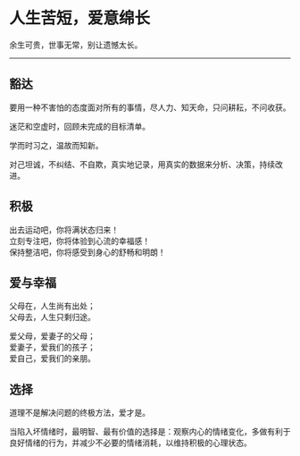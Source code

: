 # 人生苦短，爱意绵长


余生可贵，世事无常，别让遗憾太长。

<!--more-->

---

## 豁达

要用一种不害怕的态度面对所有的事情，尽人力、知天命，只问耕耘，不问收获。

迷茫和空虚时，回顾未完成的目标清单。

学而时习之，温故而知新。

对己坦诚，不纠结、不自欺，真实地记录，用真实的数据来分析、决策，持续改进。

## 积极

出去运动吧，你将满状态归来！  
立刻专注吧，你将体验到心流的幸福感！  
保持整洁吧，你将感受到身心的舒畅和明朗！  

## 爱与幸福

父母在，人生尚有出处；  
父母去，人生只剩归途。  

爱父母，爱妻子的父母；  
爱妻子，爱我们的孩子；  
爱自己，爱我们的亲朋。  

## 选择

道理不是解决问题的终极方法，爱才是。

当陷入坏情绪时，最明智、最有价值的选择是：观察内心的情绪变化，多做有利于良好情绪的行为，并减少不必要的情绪消耗，以维持积极的心理状态。


